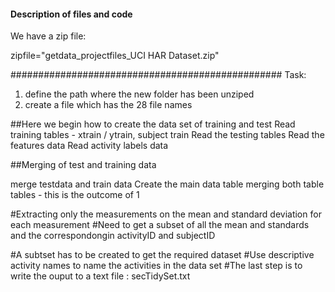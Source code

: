 #### Description of files and code #########

We have a zip file: 

zipfile="getdata_projectfiles_UCI HAR Dataset.zip"
 
#################################################
Task: 
1. define the path where the new folder has been unziped
2. create a file which has the 28 file names

##Here we begin how to create the data set of training and test
Read training tables - xtrain / ytrain, subject train
Read the testing tables
Read the features data
Read activity labels data

##Merging of test and training data

merge testdata and train data
Create the main data table merging both table tables - this is the outcome of 1

#Extracting only the measurements on the mean and standard deviation for each measurement
#Need to get a subset of all the mean and standards and the correspondongin activityID and subjectID 

#A subtset has to be created to get the required dataset
#Use descriptive activity names to name the activities in the data set
#The last step is to write the ouput to a text file : 
secTidySet.txt